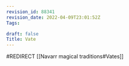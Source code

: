 ```yaml
---
revision_id: 88341
revision_date: 2022-04-09T23:01:52Z
Tags:

draft: false
Title: Vate
---
```

#REDIRECT [[Navarr magical traditions#Vates]]